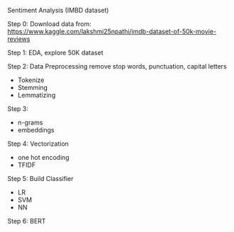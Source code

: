 Sentiment Analysis (IMBD dataset)

Step 0: Download data from: https://www.kaggle.com/lakshmi25npathi/imdb-dataset-of-50k-movie-reviews

Step 1: EDA, explore 50K dataset

Step 2: Data Preprocessing
remove stop words, punctuation, capital letters
- Tokenize
- Stemming
- Lemmatizing

Step 3:
- n-grams
- embeddings

Step 4: Vectorization
- one hot encoding
- TFIDF

Step 5: Build Classifier
- LR
- SVM
- NN

Step 6: BERT
